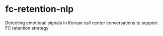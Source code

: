 # fc-retention-nlp
Detecting emotional signals in Korean call center conversations to support FC retention strategy
